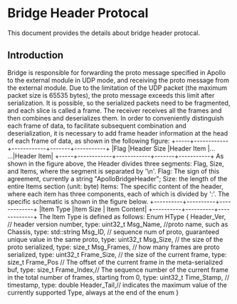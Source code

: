 # Bridge Header Protocal
This document provides the details about bridge header protocal.

## Introduction
Bridge is responsible for forwarding the proto message specified in Apollo to the external module in UDP mode, and receiving the proto message from the external module.
Due to the limitation of the UDP packet (the maximum packet size is 65535 bytes), the proto message exceeds this limit after serialization.
It is possible, so the serialized packets need to be fragmented, and each slice is called a frame.
The receiver receives all the frames and then combines and deserializes them.
In order to conveniently distinguish each frame of data, to facilitate subsequent combination and deserialization,
it is necessary to add frame header information at the head of each frame of data, as shown in the following figure:
    +-----+------------+------------+-------+-----------+
    |Flag |Header Size |Header Item |... ...|Header Item|
    +-----+------------+------------+-------+-----------+
As shown in the figure above, the Header divides three segments: Flag, Size, and Items, where the segment is separated by '\n'.
Flag: The sign of this agreement, currently a string "ApolloBridgeHeader";
Size: the length of the entire Items section (unit: byte)
Items: The specific content of the header, where each item has three components, each of which is divided by ':'. The specific schematic is shown in the figure below.
    +----------+----------+-------------+
    |Item Type |Item Size | Item Content|
    +----------+----------+-------------+
The Item Type is defined as follows:
Enum HType {
Header_Ver, // header version number, type: uint32_t
Msg_Name,   //proto name, such as Chassis, type: std::string
Msg_ID,     // sequence num of proto, guaranteed unique value in the same proto, type: uint32_t
Msg_Size,   // the size of the proto serialized, type: size_t
Msg_Frames, // how many frames are proto serialized, type: uint32_t
Frame_Size, // the size of the current frame, type: size_t
Frame_Pos   // The offset of the current frame in the meta-serialized buf, type: size_t
Frame_Index,// The sequence number of the current frame in the total number of frames, starting from 0, type: uint32_t
Time_Stamp, // timestamp, type: double
Header_Tail,// indicates the maximum value of the currently supported Type, always at the end of the enum
}
